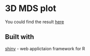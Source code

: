 # 3D MDS plot

You could find the result [here](https://ydou.shinyapps.io/mds_plot/)

## Built with
[shiny](http://shiny.rstudio.com/) - web applictaion framework for R



